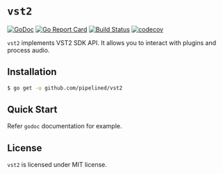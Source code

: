`vst2`
===
[![GoDoc](https://godoc.org/github.com/pipelined/vst2?status.svg)](https://godoc.org/github.com/pipelined/vst2)
[![Go Report Card](https://goreportcard.com/badge/github.com/pipelined/vst2)](https://goreportcard.com/report/github.com/pipelined/vst2)
[![Build Status](https://travis-ci.org/pipelined/vst2.svg?branch=master)](https://travis-ci.org/pipelined/vst2)
[![codecov](https://codecov.io/gh/pipelined/vst2/branch/master/graph/badge.svg)](https://codecov.io/gh/pipelined/vst2)

`vst2` implements VST2 SDK API. It allows you to interact with plugins and process audio.

## Installation

```bash
$ go get -u github.com/pipelined/vst2
```

## Quick Start

Refer `godoc` documentation for example.

## License

`vst2` is licensed under MIT license.